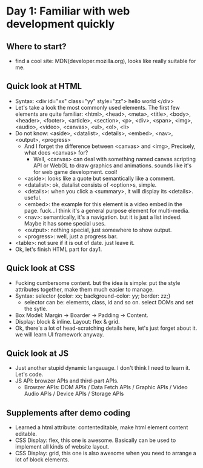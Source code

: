 # Day 1: Familiar with web development quickly

## Where to start?
 - find a cool site: MDN(developer.mozilla.org), looks like really suitable for me.

## Quick look at HTML
 - Syntax: \<div id="xx" class="yy" style="zz"\> hello world \</div\>
 - Let's take a look the most commonly used elements. The first few elements are quite familiar: \<html\>, \<head\>, \<meta\>, \<title\>, \<body\>, \<header\>, \<footer\>, \<article\>, \<section\>, \<p\>, \<div\>, \<span\>, \<img\>, \<audio\>, \<video\>, \<canvas\>, \<ul\>, \<ol\>, \<li\>
 - Do not know: \<aside\>, \<datalist\>, \<details\>, \<embed\>, \<nav\>, \<output\>, \<progress\>
    - And I forget the difference between \<canvas\> and \<img\>, Precisely, what does \<canvas\> for?
        - Well, \<canvas\> can deal with something named canvas scripting API or WebGL to draw graphics and animations. sounds like it's for web game development. cool!
    - \<aside\>: looks like a quote but semantically like a comment.
    - \<datalist\>: ok, datalist consists of \<option\>s, simple.
    - \<details\>: when you click a \<summary\>, it will display its \<details\>. useful.
    - \<embed\>: the example for this element is a video embed in the page. fuck...I think it's a general purpose element for multi-media.
    - \<nav\>: semantically, it's a navigation. but it is just a list indeed. Maybe it has some special uses.
    - \<output\>: nothing special, just somewhere to show output.
    - \<progress\>: well, just a progress bar.
 - \<table\>: not sure if it is out of date. just leave it.
 - Ok, let's finish HTML part for day1.

## Quick look at CSS
 - Fucking cumbersome content. but the idea is simple: put the style attributes together, make them much easier to manage.
 - Syntax: selector {color: xx; background-color: yy; border: zz;}
    - selector can be: elements, class, id and so on. select DOMs and set the sytle.
 - Box Model: Margin -> Boarder -> Padding -> Content.
 - Display: block & inline. Layout: flex & grid.
 - Ok, there's a lot of head-scratching details here, let's just forget about it. we will learn UI framework anyway.

## Quick look at JS
 - Just another stupid dynamic langauage. I don't think I need to learn it. Let's code.
 - JS API: browzer APIs and third-part APIs.
    - Browzer APIs: DOM APIs / Data Fetch APIs / Graphic APIs / Video Audio APIs / Device APIs / Storage APIs
  
## Supplements after demo coding
 - Learned a html attribute: contenteditable, make html element content editable.
 - CSS Display: flex, this one is awesome. Basically can be used to implement all kinds of website layout.
 - CSS Display: grid, this one is also awesome when you need to arrange a lot of block elements.
